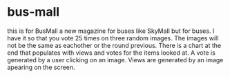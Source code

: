 # bus-mall
this is for BusMall a new magazine for buses like SkyMall but for buses. I have it so that you vote 25 times on three random images. The images will not be the same as eachother or the round previous. There is a chart at the end that populates with views and votes for the items looked at. A vote is generated by a user clicking on an image. Views are generated by an image apearing on the screen.
